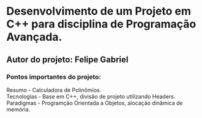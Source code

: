 <h1>Desenvolvimento de um Projeto em C++ para disciplina de Programação Avançada.</h1>
<h2>Autor do projeto: Felipe Gabriel</h2>

<h3>Pontos importantes do projeto:</h3>
Resumo - Calculadora de Polinômios.</br>
Tecnologias - Base em C++, divisão de projeto utilizando Headers.</br>
Paradigmas - Programção Orientada a Objetos, alocação dinâmica de memória.</br>
